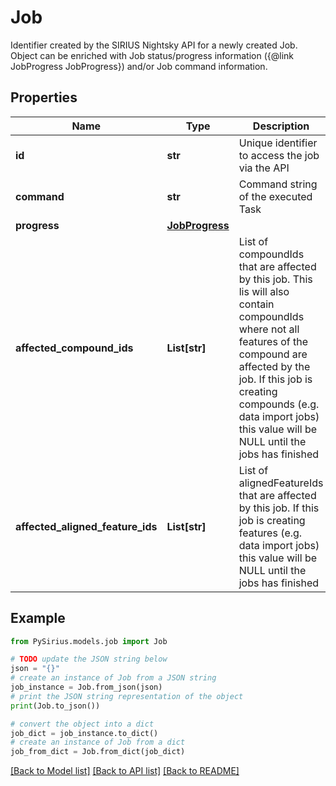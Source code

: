 # Job

Identifier created by the SIRIUS Nightsky API for a newly created Job.  Object can be enriched with Job status/progress information ({@link JobProgress JobProgress}) and/or Job command information.

## Properties

Name | Type | Description | Notes
------------ | ------------- | ------------- | -------------
**id** | **str** | Unique identifier to access the job via the API | [optional] 
**command** | **str** | Command string of the executed Task | [optional] 
**progress** | [**JobProgress**](JobProgress.md) |  | [optional] 
**affected_compound_ids** | **List[str]** | List of compoundIds that are affected by this job.  This lis will also contain compoundIds where not all features of the compound are affected by the job.  If this job is creating compounds (e.g. data import jobs) this value will be NULL until the jobs has finished | [optional] 
**affected_aligned_feature_ids** | **List[str]** | List of alignedFeatureIds that are affected by this job.  If this job is creating features (e.g. data import jobs) this value will be NULL until the jobs has finished | [optional] 

## Example

```python
from PySirius.models.job import Job

# TODO update the JSON string below
json = "{}"
# create an instance of Job from a JSON string
job_instance = Job.from_json(json)
# print the JSON string representation of the object
print(Job.to_json())

# convert the object into a dict
job_dict = job_instance.to_dict()
# create an instance of Job from a dict
job_from_dict = Job.from_dict(job_dict)
```
[[Back to Model list]](../README.md#documentation-for-models) [[Back to API list]](../README.md#documentation-for-api-endpoints) [[Back to README]](../README.md)



